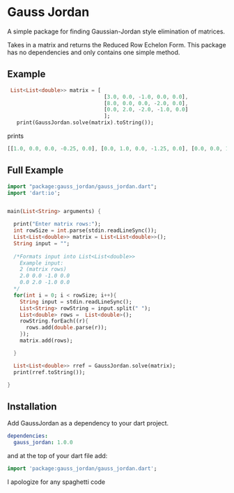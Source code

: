 # Gauss Jordan 
 
A simple package for finding Gaussian-Jordan style elimination of matrices.

Takes in a matrix and returns the Reduced Row Echelon Form. 
This package has no dependencies and only contains one simple method.

## Example 
```dart
 List<List<double>> matrix = [
                               [3.0, 0.0, -1.0, 0.0, 0.0],
                               [8.0, 0.0, 0.0, -2.0, 0.0],
                               [0.0, 2.0, -2.0, -1.0, 0.0]
                               ];
   print(GaussJordan.solve(matrix).toString());
```
prints 
```dart
[[1.0, 0.0, 0.0, -0.25, 0.0], [0.0, 1.0, 0.0, -1.25, 0.0], [0.0, 0.0, 1.0, -0.75, 0.0]]
```

## Full Example
```dart
import "package:gauss_jordan/gauss_jordan.dart";
import 'dart:io';


main(List<String> arguments) {

  print("Enter matrix rows:");
  int rowSize = int.parse(stdin.readLineSync());
  List<List<double>> matrix = List<List<double>>();
  String input = "";
  
  /*Formats input into List<List<double>>
    Example input: 
    2 (matrix rows)
    2.0 0.0 -1.0 0.0
    0.0 2.0 -1.0 0.0
  */ 
  for(int i = 0; i < rowSize; i++){
    String input = stdin.readLineSync();
    List<String> rowString = input.split(" ");
    List<double> rows =  List<double>();
    rowString.forEach((r){
      rows.add(double.parse(r));
    });
    matrix.add(rows);

  }

  List<List<double>> rref = GaussJordan.solve(matrix);
  print(rref.toString());

}
```

## Installation
Add GaussJordan as a dependency to your dart project.

```yaml
dependencies:
  gauss_jordan: 1.0.0
``` 

and at the top of your dart file add:

```dart
import 'package:gauss_jordan/gauss_jordan.dart';
```

I apologize for any spaghetti code

